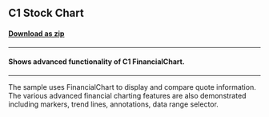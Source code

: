 ## C1 Stock Chart
#### [Download as zip](https://downgit.github.io/#/home?url=https://github.com/GrapeCity/ComponentOne-UWP-Samples/tree/master/C1.UWP.FlexChart/VB/StockChart/StockChart)
____
#### Shows advanced functionality of C1 FinancialChart.
____
The sample uses FinancialChart to display and compare quote information.   
The various advanced financial charting features are also demonstrated including
markers, trend lines, annotations, data range selector.  
